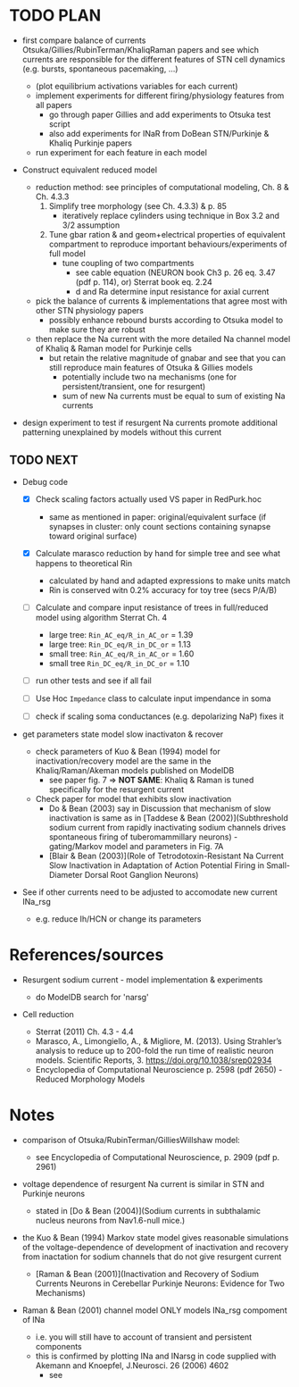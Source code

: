 # TODO PLAN #

- first compare balance of currents Otsuka/Gillies/RubinTerman/KhaliqRaman papers and see which currents are responsible for the different features of STN cell dynamics (e.g. bursts, spontaneous pacemaking, ...)
	- (plot equilibrium activations variables for each current)
	- implement experiments for different firing/physiology features from all papers
		- go through paper Gillies and add experiments to Otsuka test script
		- also add experiments for INaR from DoBean STN/Purkinje & Khaliq Purkinje papers
	- run experiment for each feature in each model

- Construct equivalent reduced model
	- reduction method: see principles of computational modeling, Ch. 8 & Ch. 4.3.3
		1. Simplify tree morphology (see Ch. 4.3.3) & p. 85
			- iteratively replace cylinders using technique in Box 3.2 and 3/2 assumption
		2. Tune gbar ration & and geom+electrical properties of equivalent compartment to reproduce important behaviours/experiments of full model
			- tune coupling of two compartments 
				- see cable equation (NEURON book Ch3 p. 26 eq. 3.47 (pdf p. 114), or) Sterrat book eq. 2.24
				- d and Ra determine input resistance for axial current
	- pick the balance of currents & implementations that agree most with other STN physiology papers
		- possibly enhance rebound bursts according to Otsuka model to make sure they are robust
	- then replace the Na current with the more detailed Na channel model of Khaliq & Raman model for Purkinje cells
		- but retain the relative magnitude of gnabar and see that you can still reproduce main features of Otsuka & Gillies models
			- potentially include two na mechanisms (one for persistent/transient, one for resurgent)
			- sum of new Na currents must be equal to sum of existing Na currents

- design experiment to test if resurgent Na currents promote additional patterning unexplained by models without this current


## TODO NEXT ##

- Debug code
	- [x] Check scaling factors actually used VS paper in RedPurk.hoc
		- same as mentioned in paper: original/equivalent surface (if synapses in cluster: only count sections containing synapse toward original surface)
	- [x] Calculate marasco reduction by hand for simple tree and see what happens to theoretical Rin
		- calculated by hand and adapted expressions to make units match
		- Rin is conserved witn 0.2% accuracy for toy tree (secs P/A/B)
	- [ ] Calculate and compare input resistance of trees in full/reduced model using algorithm Sterrat Ch. 4
		- large tree: `Rin_AC_eq/R_in_AC_or` = 1.39
		- large tree: `Rin_DC_eq/R_in_DC_or` = 1.13
		- small tree: `Rin_AC_eq/R_in_AC_or` = 1.60
		- small tree `Rin_DC_eq/R_in_DC_or` = 1.10
	- [ ] run other tests and see if all fail
	- [ ] Use Hoc `Impedance` class to calculate input impendance in soma
	
	- [ ] check if scaling soma conductances (e.g. depolarizing NaP) fixes it
	

- get parameters state model slow inactivaton & recover
	- check parameters of Kuo & Bean (1994) model for inactivation/recovery model are the same in the Khaliq/Raman/Akeman models published on ModelDB
		- see paper fig. 7 => **NOT SAME**: Khaliq & Raman is tuned specifically for the resurgent current
	- Check paper for model that exhibits slow inactivation
		- Do & Bean (2003) say in Discussion that mechanism of slow inactivation is same as in [Taddese & Bean (2002)](Subthreshold sodium current from rapidly inactivating sodium channels drives spontaneous firing of tuberomammillary neurons) - gating/Markov model and parameters in Fig. 7A
		- [Blair & Bean (2003)](Role of Tetrodotoxin-Resistant Na Current Slow Inactivation in Adaptation of Action Potential Firing in Small-Diameter Dorsal Root Ganglion Neurons)

- See if other currents need to be adjusted to accomodate new current INa_rsg
	- e.g. reduce Ih/HCN or change its parameters

# References/sources #

- Resurgent sodium current - model implementation & experiments
	- do ModelDB search for 'narsg'

- Cell reduction
	- Sterrat (2011) Ch. 4.3 - 4.4
	- Marasco, A., Limongiello, A., & Migliore, M. (2013). Using Strahler’s analysis to reduce up to 200-fold the run time of realistic neuron models. Scientific Reports, 3. https://doi.org/10.1038/srep02934
	- Encyclopedia of Computational Neuroscience p. 2598 (pdf 2650) - Reduced Morphology Models


# Notes #

- comparison of Otsuka/RubinTerman/GilliesWillshaw model: 
	- see Encyclopedia of Computational Neuroscience, p. 2909 (pdf p. 2961)

- voltage dependence of resurgent Na current is similar in STN and Purkinje neurons
	- stated in [Do & Bean (2004)](Sodium currents in subthalamic nucleus neurons from Nav1.6-null mice.)

- the Kuo & Bean (1994) Markov state model gives reasonable simulations of the voltage-dependence of development of inactivation and recovery from inactation for sodium channels that do not give resurgent current
	- [Raman & Bean (2001)](Inactivation and Recovery of Sodium Currents Neurons in Cerebellar Purkinje Neurons: Evidence for Two Mechanisms)


- Raman & Bean (2001) channel model ONLY models INa_rsg compoment of INa
	- i.e. you will still have to account of transient and persistent components
	- this is confirmed by plotting INa and INarsg in code supplied with Akemann and Knoepfel, J.Neurosci. 26 (2006) 4602
		- see